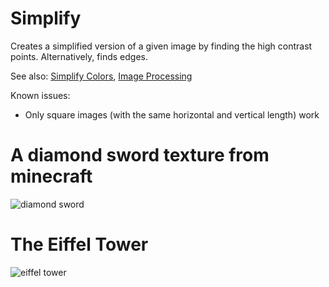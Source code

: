 # Simplify
Creates a simplified version of a given image by finding the high contrast points. Alternatively, finds edges.

See also: [Simplify Colors](https://github.com/EgeEken/Simplify-Color), [Image Processing](https://github.com/EgeEken/Image-Processing)

Known issues:
- Only square images (with the same horizontal and vertical length) work

# A diamond sword texture from minecraft
![diamond sword](https://user-images.githubusercontent.com/96302110/165158714-77f4cae7-b1df-4972-8a26-0b6b2713eec7.png)


# The Eiffel Tower
![eiffel tower](https://user-images.githubusercontent.com/96302110/165160112-1e23cbc3-af04-4b4e-aa02-115c3e7fd922.png)
